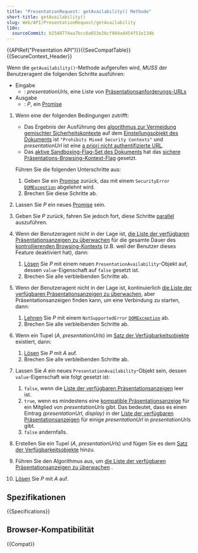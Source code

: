 ```yaml
---
title: "PresentationRequest: getAvailability() Methode"
short-title: getAvailability()
slug: Web/API/PresentationRequest/getAvailability
l10n:
  sourceCommit: b25d8774aa7bcc6a053e26cf804ad454f51e134b
---
```


{{APIRef("Presentation API")}}{{SeeCompatTable}}{{SecureContext_Header}}

Wenn die `getAvailability()`-Methode aufgerufen wird, _MUSS_ der Benutzeragent die folgenden Schritte ausführen:

- Eingabe
  - : _presentationUrls_, eine Liste von [Präsentationsanforderungs-URLs](https://www.w3.org/TR/presentation-api/#dfn-presentation-request-urls)
- Ausgabe
  - : _P_, ein [Promise](https://www.w3.org/TR/presentation-api/#dfn-promise)

1. Wenn eine der folgenden Bedingungen zutrifft:

   - Das Ergebnis der Ausführung des [algorithmus zur Vermeidung gemischter Sicherheitskontexte](https://www.w3.org/TR/presentation-api/#dfn-prohibits-mixed-security-contexts-algorithm) auf dem [Einstellungsobjekt des Dokuments](https://www.w3.org/TR/presentation-api/#dfn-settings-object) ist `"Prohibits Mixed Security Contexts"` und _presentationUrl_ ist eine [a priori nicht authentifizierte URL](https://www.w3.org/TR/presentation-api/#dfn-a-priori-unauthenticated-url).
   - Das [aktive Sandboxing-Flag-Set des Dokuments](https://www.w3.org/TR/presentation-api/#dfn-active-sandboxing-flag-set) hat das [sichere Präsentations-Browsing-Kontext-Flag](https://www.w3.org/TR/presentation-api/#sandboxed-presentation-browsing-context-flag) gesetzt.

   Führen Sie die folgenden Unterschritte aus:

   1. Geben Sie ein [Promise](https://www.w3.org/TR/presentation-api/#dfn-promise) zurück, das mit einem `SecurityError` [`DOMException`](/de/docs/Web/API/DOMException) abgelehnt wird.
   2. Brechen Sie diese Schritte ab.

2. Lassen Sie _P_ ein neues [Promise](https://www.w3.org/TR/presentation-api/#dfn-promise) sein.
3. Geben Sie _P_ zurück, fahren Sie jedoch fort, diese Schritte [parallel](https://www.w3.org/TR/presentation-api/#dfn-in-parallel) auszuführen.
4. Wenn der Benutzeragent nicht in der Lage ist, [die Liste der verfügbaren Präsentationsanzeigen zu überwachen](https://www.w3.org/TR/presentation-api/#dfn-monitor-the-list-of-available-presentation-displays) für die gesamte Dauer des [kontrollierenden Browsing-Kontexts](https://www.w3.org/TR/presentation-api/#dfn-controlling-browsing-context) (z.B. weil der Benutzer dieses Feature deaktiviert hat), dann:

   1. [Lösen](https://www.w3.org/TR/presentation-api/#dfn-resolving-a-promise) Sie _P_ mit einem neuen `PresentationAvailability`-Objekt auf, dessen `value`-Eigenschaft auf `false` gesetzt ist.
   2. Brechen Sie alle verbleibenden Schritte ab.

5. Wenn der Benutzeragent nicht in der Lage ist, kontinuierlich [die Liste der verfügbaren Präsentationsanzeigen zu überwachen](https://www.w3.org/TR/presentation-api/#dfn-monitor-the-list-of-available-presentation-displays), aber Präsentationsanzeigen finden kann, um eine Verbindung zu starten, dann:

   1. [Lehnen](https://www.w3.org/TR/presentation-api/#dfn-rejecting-a-promise) Sie _P_ mit einem `NotSupportedError` [`DOMException`](/de/docs/Web/API/DOMException) ab.
   2. Brechen Sie alle verbleibenden Schritte ab.

6. Wenn ein Tupel (_A_, _presentationUrls_) im [Satz der Verfügbarkeitsobjekte](https://www.w3.org/TR/presentation-api/#dfn-set-of-availability-objects) existiert, dann:

   1. [Lösen](https://www.w3.org/TR/presentation-api/#dfn-resolving-a-promise) Sie _P_ mit _A_ auf.
   2. Brechen Sie alle verbleibenden Schritte ab.

7. Lassen Sie _A_ ein neues `PresentationAvailability`-Objekt sein, dessen `value`-Eigenschaft wie folgt gesetzt ist:

   1. `false`, wenn die [Liste der verfügbaren Präsentationsanzeigen](https://www.w3.org/TR/presentation-api/#dfn-list-of-available-presentation-displays) leer ist.
   2. `true`, wenn es mindestens eine [kompatible Präsentationsanzeige](https://www.w3.org/TR/presentation-api/#dfn-compatible-presentation-display) für ein Mitglied von _presentationUrls_ gibt. Das bedeutet, dass es einen Eintrag _(presentationUrl, display)_ in der [Liste der verfügbaren Präsentationsanzeigen](https://www.w3.org/TR/presentation-api/#dfn-list-of-available-presentation-displays) für einige _presentationUrl_ in _presentationUrls_ gibt.
   3. `false` andernfalls.

8. Erstellen Sie ein Tupel (_A_, _presentationUrls_) und fügen Sie es dem [Satz der Verfügbarkeitsobjekte](https://www.w3.org/TR/presentation-api/#dfn-set-of-availability-objects) hinzu.
9. Führen Sie den Algorithmus aus, um [die Liste der verfügbaren Präsentationsanzeigen zu überwachen](https://www.w3.org/TR/presentation-api/#dfn-monitor-the-list-of-available-presentation-displays) .
10. [Lösen](https://www.w3.org/TR/presentation-api/#dfn-resolving-a-promise) Sie _P_ mit _A_ auf.

## Spezifikationen

{{Specifications}}

## Browser-Kompatibilität

{{Compat}}
